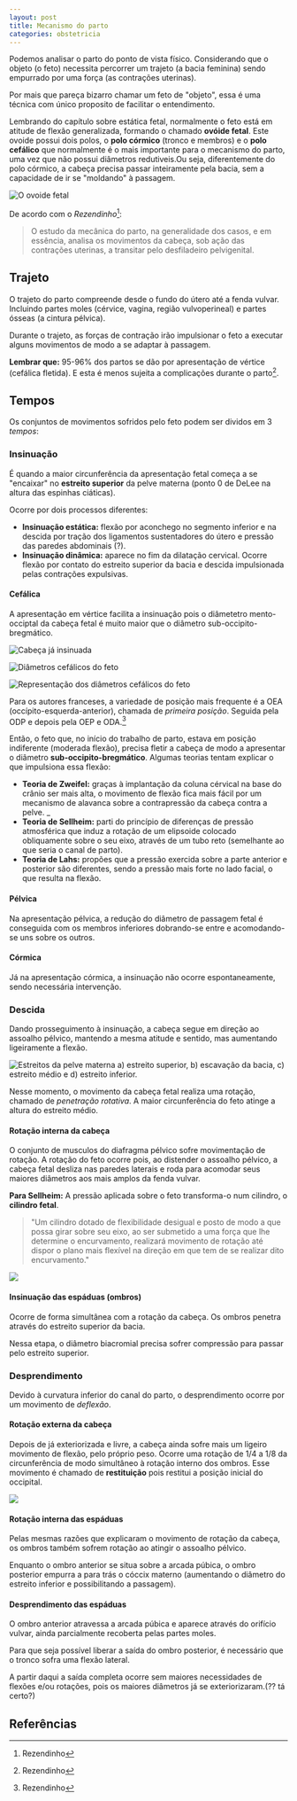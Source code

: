 ```yaml
---
layout: post
title: Mecanismo do parto
categories: obstetricia
---
```


Podemos analisar o parto do ponto de vista físico. Considerando que o objeto (o feto) necessita percorrer um trajeto (a bacia feminina) sendo empurrado por uma força (as contrações uterinas).

Por mais que pareça bizarro chamar um feto de "objeto", essa é uma técnica com único proposito de facilitar o entendimento.

Lembrando do capítulo sobre estática fetal, normalmente o feto está em atitude de flexão generalizada, formando o chamado __ovóide fetal__. Este ovoide possui dois polos, o __polo córmico__ (tronco e membros) e o __polo cefálico__ que normalmente é o mais importante para o mecanismo do parto, uma vez que não possui diâmetros redutiveis.Ou seja, diferentemente do polo córmico, a cabeça precisa passar inteiramente pela bacia, sem a capacidade de ir se "moldando" à passagem.

![O ovoide fetal](@assets/imagens/mecanismo-parto/ovoide.png)

De acordo com o _Rezendinho_[^1]:
> O estudo da mecânica do parto, na generalidade dos casos, e em essência, analisa os movimentos da cabeça, sob ação das contrações uterinas, a transitar pelo desfiladeiro pelvigenital.


## Trajeto
O trajeto do parto compreende desde o fundo do útero até a fenda vulvar. Incluindo partes moles (cérvice, vagina, região vulvoperineal) e partes ósseas (a cintura pélvica).

Durante o trajeto, as forças de contração irão impulsionar o feto a executar alguns movimentos de modo a se adaptar à passagem.

__Lembrar que:__ 95-96% dos partos se dão por apresentação de vértice (cefálica fletida). E esta é menos sujeita a complicações durante o parto[^1].


## Tempos
Os conjuntos de movimentos sofridos pelo feto podem ser dividos em 3 _tempos_:

### Insinuação
É quando a maior circunferência da apresentação fetal começa a se "encaixar" no __estreito superior__ da pelve materna (ponto 0 de DeLee na altura das espinhas ciáticas).

Ocorre por dois processos diferentes:
- __Insinuação estática:__ flexão por aconchego no segmento inferior e na descida por tração dos ligamentos sustentadores do útero e pressão das paredes abdominais (?).
- __Insinuação dinâmica:__ aparece no fim  da dilatação cervical. Ocorre flexão por contato do estreito superior da bacia e descida impulsionada pelas contrações expulsivas.

#### Cefálica
A apresentação em vértice facilita a insinuação pois o diâmetetro mento-occiptal da cabeça fetal é muito maior que o diâmetro sub-occipito-bregmático.

![Cabeça já insinuada](/resumos/assets/imagens/mecanismo-parto/insinuacao.png)

![Diâmetros cefálicos do feto](/resumos/assets/imagens/mecanismo-parto/eixos-cabeca.png)

![Representação dos diâmetros cefálicos do feto](/resumos/assets/imagens/mecanismo-parto/diametros.jpg)

Para os autores franceses, a variedade de posição mais frequente é a OEA (occípito-esquerda-anterior), chamada de _primeira posição_. Seguida pela ODP e depois pela OEP e ODA.[^1]

Então, o feto que, no início do trabalho de parto, estava em posição indiferente (moderada flexão), precisa fletir a cabeça de modo a apresentar o diâmetro __sub-occipito-bregmático__. Algumas teorias tentam explicar o que impulsiona essa flexão:

- __Teoria de Zweifel:__ graças à implantação da coluna cérvical na base do crânio ser mais alta, o movimento de flexão fica mais fácil por um mecanismo de alavanca sobre a contrapressão da cabeça contra a pelve. _
- __Teoria de Sellheim:__ parti do princípio de diferenças de pressão atmosférica que induz a rotação de um elipsoide colocado obliquamente sobre o seu eixo, através de um tubo reto (semelhante ao que seria o canal de parto).
- __Teoria de Lahs:__ propões que a pressão exercida sobre a parte anterior e posterior são diferentes, sendo a pressão mais forte no lado facial, o que resulta na flexão.

#### Pélvica
Na apresentação pélvica, a redução do diâmetro de passagem fetal é conseguida com os membros inferiores dobrando-se entre e acomodando-se uns sobre os outros.

#### Córmica
Já na apresentação córmica, a insinuação não ocorre espontaneamente, sendo necessária intervenção.

### Descida
Dando prosseguimento à insinuação, a cabeça segue em direção ao assoalho pélvico, mantendo a mesma atitude e sentido, mas aumentando ligeiramente a flexão.

![Estreitos da pelve materna a) estreito superior, b) escavação da bacia, c) estreito médio e d) estreito inferior.](/resumos/assets/imagens/mecanismo-parto/estreitos.png)

Nesse momento, o movimento da cabeça fetal realiza uma rotação, chamado de _penetração rotativa_. A maior circunferência do feto atinge a altura do estreito médio.

#### Rotação interna da cabeça
O conjunto de musculos do diafragma pélvico sofre movimentação de rotação. A rotação do feto ocorre pois, ao distender o assoalho pélvico, a cabeça fetal desliza nas paredes laterais e roda para acomodar seus maiores diâmetros aos mais amplos da fenda vulvar.

__Para Sellheim:__ A pressão aplicada sobre o feto transforma-o num cilindro, o __cilindro fetal__.

> "Um cilindro dotado de flexibilidade desigual e posto de modo a que possa girar sobre seu eixo, ao ser submetido a uma força que lhe determine o encurvamento, realizará movimento de rotação até dispor o plano mais flexível na direção em que tem de se realizar dito encurvamento."

![](/resumos/assets/imagens/mecanismo-parto/rotacao.png)

#### Insinuação das espáduas (ombros)
Ocorre de forma simultânea com a rotação da cabeça. Os ombros penetra através do estreito superior da bacia.

Nessa etapa, o diâmetro biacromial precisa sofrer compressão para passar pelo estreito superior.

### Desprendimento
Devido à curvatura inferior do canal do parto, o desprendimento ocorre por um movimento de _deflexão_.

#### Rotação externa da cabeça
Depois de já exteriorizada e livre, a cabeça ainda sofre mais um ligeiro movimento de flexão, pelo próprio peso. Ocorre uma rotação de 1/4 a 1/8 da circunferência de modo simultâneo à rotação interno dos ombros. Esse movimento é chamado de __restituição__ pois restitui a posição inicial do occipital.

![](/resumos/assets/imagens/mecanismo-parto/restituicao.png)

#### Rotação interna das espáduas
Pelas mesmas razões que explicaram o movimento de rotação da cabeça, os ombros também sofrem rotação ao atingir o assoalho pélvico.

Enquanto o ombro anterior se situa sobre a arcada púbica, o ombro posterior empurra a para trás o cóccix materno (aumentando o diâmetro do estreito inferior e possibilitando a passagem).

#### Desprendimento das espáduas
O ombro anterior atravessa a arcada púbica e aparece através do orifício vulvar, ainda parcialmente recoberta pelas partes moles.

Para que seja possível liberar a saída do ombro posterior, é necessário que o tronco sofra uma flexão lateral.

A partir daqui a saída completa ocorre sem maiores necessidades de flexões e/ou rotações, pois os maiores diâmetros já se exteriorizaram.(?? tá certo?)


## Referências
[^1]: Rezendinho
